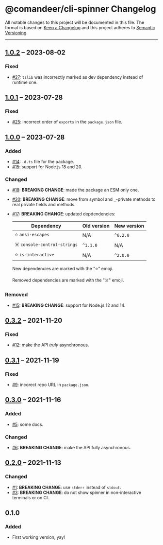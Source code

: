 # @comandeer/cli-spinner Changelog

All notable changes to this project will be documented in this file.
The format is based on [Keep a Changelog](http://keepachangelog.com/)
and this project adheres to [Semantic Versioning](http://semver.org/).

---

## [1.0.2] – 2023-08-02
### Fixed
* [#27]: `tslib` was incorrectly marked as dev dependency instead of runtime one.

## [1.0.1] – 2023-07-28
### Fixed
* [#25]: incorrect order of `exports` in the `package.json` file.

## [1.0.0] – 2023-07-28
### Added
* [#14]: `.d.ts` file for the package.
* [#15]: support for Node.js 18 and 20.

### Changed
* [#18]: **BREAKING CHANGE**: made the package an ESM only one.
* [#20]: **BREAKING CHANGE**: move from symbol and `_`-private methods to real private fields and methods.
* [#17]: **BREAKING CHANGE**: updated depdendencies:

	| Dependency                  | Old version | New version |
	| --------------------------- | ----------- | ----------- |
	| ⭐ `ansi-escapes`            | N/A         | `^6.2.0`    |
	| ☠️ `console-control-strings` | `^1.1.0`    | N/A         |
	| ⭐ `is-interactive`          | N/A         | `^2.0.0`    |

	New dependencies are marked with the "⭐" emoji.

	Removed dependencies are marked with the "☠️" emoji.

### Removed
* [#15]: **BREAKING CHANGE**: support for Node.js 12 and 14.

## [0.3.2] – 2021-11-20
### Fixed
* [#12]: make the API _truly_ asynchronous.

## [0.3.1] – 2021-11-19
### Fixed
* [#9]: incorect repo URL in `package.json`.

## [0.3.0] – 2021-11-16
### Added
* [#5]: some docs.
### Changed
* [#6]: **BREAKING CHANGE**: make the API fully asynchronous.

## [0.2.0] – 2021-11-13
### Changed
* [#1]: **BREAKING CHANGE**: use `stderr` instead of `stdout`.
* [#3]: **BREAKING CHANGE**: do not show spinner in non-interactive terminals or on CI.

## 0.1.0
### Added
* First working version, yay!

[#1]: https://github.com/Comandeer/cli-spinner/issues/1
[#3]: https://github.com/Comandeer/cli-spinner/issues/3
[#5]: https://github.com/Comandeer/cli-spinner/issues/5
[#6]: https://github.com/Comandeer/cli-spinner/issues/6
[#9]: https://github.com/Comandeer/cli-spinner/issues/9
[#12]: https://github.com/Comandeer/cli-spinner/issues/12
[#14]: https://github.com/Comandeer/cli-spinner/issues/14
[#15]: https://github.com/Comandeer/cli-spinner/issues/15
[#17]: https://github.com/Comandeer/cli-spinner/issues/17
[#18]: https://github.com/Comandeer/cli-spinner/issues/18
[#20]: https://github.com/Comandeer/cli-spinner/issues/20
[#25]: https://github.com/Comandeer/cli-spinner/issues/25
[#27]: https://github.com/Comandeer/cli-spinner/issues/27

[1.0.2]: https://github.com/Comandeer/cli-spinner/compare/v1.0.1...v1.0.2
[1.0.1]: https://github.com/Comandeer/cli-spinner/compare/v1.0.0...v1.0.1
[1.0.0]: https://github.com/Comandeer/cli-spinner/compare/v0.3.2...v1.0.0
[0.3.2]: https://github.com/Comandeer/cli-spinner/compare/v0.3.1...v0.3.2
[0.3.1]: https://github.com/Comandeer/cli-spinner/compare/v0.3.0...v0.3.1
[0.3.0]: https://github.com/Comandeer/cli-spinner/compare/v0.2.0...v0.3.0
[0.2.0]: https://github.com/Comandeer/cli-spinner/compare/v0.1.0...v0.2.0
